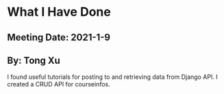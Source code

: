 # What I Have Done

## Meeting Date: 2021-1-9

## By: Tong Xu

I found useful tutorials for posting to and retrieving data from Django API. I created a CRUD API for courseinfos.
